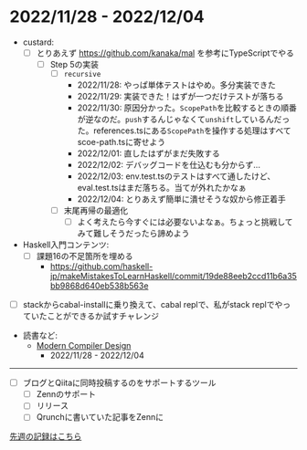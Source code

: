 # 2022/11/28 - 2022/12/04

- custard:
    - [ ] とりあえず <https://github.com/kanaka/mal> を参考にTypeScriptでやる
        - [ ] Step 5の実装
            - [ ] `recursive`
                - 2022/11/28: やっぱ単体テストはやめ。多分実装できた
                - 2022/11/29: 実装できた！はずが一つだけテストが落ちる
                - 2022/11/30: 原因分かった。`ScopePath`を比較するときの順番が逆なのだ。`push`するんじゃなくて`unshift`しているんだった。references.tsにある`ScopePath`を操作する処理はすべてscoe-path.tsに寄せよう
                - 2022/12/01: 直したはずがまだ失敗する
                - 2022/12/02: デバッグコードを仕込むも分からず...
                - 2022/12/03: env.test.tsのテストはすべて通したけど、eval.test.tsはまだ落ちる。当てが外れたかなぁ
                - 2022/12/04: とりあえず簡単に潰せそうな奴から修正着手
            - [ ] 末尾再帰の最適化
                - [ ] よく考えたら今すぐには必要ないよなぁ。ちょっと挑戦してみて難しそうだったら諦めよう
- Haskell入門コンテンツ:
    - [ ] 課題16の不足箇所を埋める
        - <https://github.com/haskell-jp/makeMistakesToLearnHaskell/commit/19de88eeb2ccd11b6a35bb9868d640eb538b563e>
- [ ] stackからcabal-installに乗り換えて、cabal replで、私がstack replでやっていたことができるか試すチャレンジ
- 読書など:
    - [Modern Compiler Design](https://www.springer.com/jp/book/9781461446989)
        - 2022/11/28 - 2022/12/04

------

- [ ] ブログとQiitaに同時投稿するのをサポートするツール
    - [ ] Zennのサポート
    - [ ] リリース
    - [ ] Qrunchに書いていた記事をZennに

[先週の記録はこちら](https://github.com/igrep/daily-commits/blob/572a4716abfc451dda6f1612e499a6f188fa4ac1/yesterday.md)
